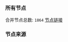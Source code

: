### 所有节点
合并节点总数: `1864`
[节点链接](https://raw.githubusercontent.com/rzhy1/11/master/sub/sub_merge_base64.txt)

### 节点来源
